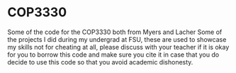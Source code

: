 # COP3330
Some of the code for the COP3330 both from Myers and Lacher
Some of the projects I did during my undergrad at FSU, these are used to showcase my skills not for cheating at all, please discuss with your teacher if it is okay for you to borrow this code and make sure you cite it in case that you do decide to use this code so that you avoid academic dishonesty. 
